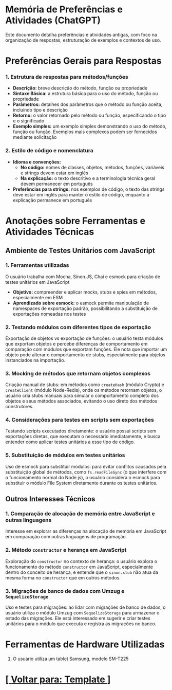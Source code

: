 # Memória de Preferências e Atividades (ChatGPT)

Este documento detalha preferências e atividades antigas, com foco na organização de respostas, estruturação de exemplos e contextos de uso.

# Preferências Gerais para Respostas

### 1. Estrutura de respostas para métodos/funções

- **Descrição:** breve descrição do método, função ou propriedade
- **Sintaxe Básica:** a estrutura básica para o uso do método, função ou propriedade
- **Parâmetros:** detalhes dos parâmetros que o método ou função aceita, incluindo tipo e descrição
- **Retorno:** o valor retornado pelo método ou função, especificando o tipo e o significado
- **Exemplo simples:** um exemplo simples demonstrando o uso do método, função ou função. Exemplos mais complexos podem ser fornecidos mediante solicitação

### 2. Estilo de código e nomenclatura

- **Idioma e convenções:**
    + **No código:** nomes de classes, objetos, métodos, funções, variáveis e strings devem estar em inglês
    + **Na explicação:** o texto descritivo e a terminologia técnica geral devem permanecer em português
- **Preferências para strings:** nos exemplos de código, o texto das strings deve estar em inglês para manter o estilo de código, enquanto a explicação permanece em português

# Anotações sobre Ferramentas e Atividades Técnicas

## Ambiente de Testes Unitários com JavaScript

### 1. Ferramentas utilizadas

O usuário trabalha com Mocha, Sinon.JS, Chai e esmock para criação de testes unitários em JavaScript

- **Objetivo:** compreender e aplicar mocks, stubs e spies em métodos, especialmente em ESM
- **Aprendizado sobre esmock:** o esmock permite manipulação de namespaces de exportação padrão, possibilitando a substituição de exportações nomeadas nos testes

### 2. Testando módulos com diferentes tipos de exportação

Exportação de objetos vs exportação de funções: o usuário testa módulos que exportam objetos e percebe diferenças de comportamento em comparação com módulos que exportam funções. Ele nota que importar um objeto pode alterar o comportamento de stubs, especialmente para objetos instanciados na importação.

### 3. Mocking de métodos que retornam objetos complexos

Criação manual de stubs: em métodos como `createHash` (módulo Crypto) e `createClient` (módulo Node-Redis), onde os métodos retornam objetos, o usuário cria stubs manuais para simular o comportamento completo dos objetos e seus métodos associados, evitando o uso direto dos métodos construtores.

### 4. Considerações para testes em scripts sem exportações

Testando scripts executados diretamente: o usuário possui scripts sem exportações diretas, que executam o necessário imediatamente, e busca entender como aplicar testes unitários a esse tipo de código.

### 5. Substituição de módulos em testes unitários

Uso de esmock para substituir módulos: para evitar conflitos causados pela substituição global de métodos, como `fs.readFileSync` (o que interfere com o funcionamento normal do Node.js), o usuário considera o esmock para substituir o módulo File System diretamente durante os testes unitários.

## Outros Interesses Técnicos

### 1. Comparação de alocação de memória entre JavaScript e outras linguagens

Interesse em explorar as diferenças na alocação de memória em JavaScript em comparação com outras linguagens de programação.

### 2. Método `constructor` e herança em JavaScript

Exploração do `constructor` no contexto de herança: o usuário explora o funcionamento do método `constructor` em JavaScript, especialmente dentro do conceito de herança, e entende que o `sinon.stub` não atua da mesma forma no `constructor` que em outros métodos.

### 3. Migrações de banco de dados com Umzug e `SequelizeStorage`

Uso e testes para migrações: ao lidar com migrações de banco de dados, o usuário utiliza o módulo Umzug com `SequelizeStorage` para armazenar o estado das migrações. Ele está interessado em sugerir e criar testes unitários para o módulo que executa e registra as migrações no banco.

# Ferramentas de Hardware Utilizadas

1. O usuário utiliza um tablet Samsung, modelo SM-T225

# [[ Voltar para: Template ]](./1-template.md)